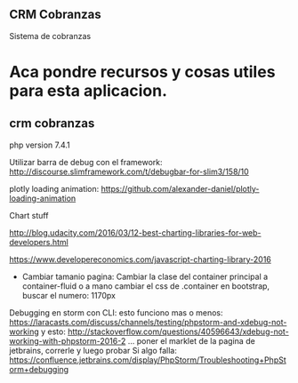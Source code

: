 ## CRM Cobranzas

Sistema de cobranzas

Aca pondre recursos y cosas utiles para esta aplicacion.
=======
## crm cobranzas

php version 7.4.1

Utilizar barra de debug con el framework:
http://discourse.slimframework.com/t/debugbar-for-slim3/158/10

plotly loading animation:
https://github.com/alexander-daniel/plotly-loading-animation

Chart stuff

http://blog.udacity.com/2016/03/12-best-charting-libraries-for-web-developers.html

https://www.developereconomics.com/javascript-charting-library-2016

- Cambiar tamanio pagina:
Cambiar la clase del container principal a container-fluid o a mano cambiar el css de .container en bootstrap, buscar el numero: 1170px

Debugging en storm con CLI:
esto funciono mas o menos:
https://laracasts.com/discuss/channels/testing/phpstorm-and-xdebug-not-working
y esto:
http://stackoverflow.com/questions/40596643/xdebug-not-working-with-phpstorm-2016-2
... poner el marklet de la pagina de jetbrains, correrle y luego
probar
Si algo falla: https://confluence.jetbrains.com/display/PhpStorm/Troubleshooting+PhpStorm+debugging
